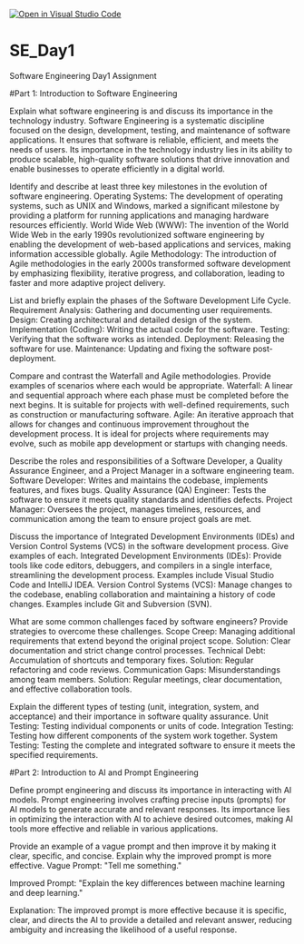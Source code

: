 [![Open in Visual Studio Code](https://classroom.github.com/assets/open-in-vscode-2e0aaae1b6195c2367325f4f02e2d04e9abb55f0b24a779b69b11b9e10269abc.svg)](https://classroom.github.com/online_ide?assignment_repo_id=15566170&assignment_repo_type=AssignmentRepo)
# SE_Day1
Software Engineering Day1 Assignment

#Part 1: Introduction to Software Engineering

Explain what software engineering is and discuss its importance in the technology industry.
Software Engineering is a systematic discipline focused on the design, development, testing, and maintenance of software applications. It ensures that software is reliable, efficient, and meets the needs of users. Its importance in the technology industry lies in its ability to produce scalable, high-quality software solutions that drive innovation and enable businesses to operate efficiently in a digital world.

Identify and describe at least three key milestones in the evolution of software engineering.
Operating Systems: The development of operating systems, such as UNIX and Windows, marked a significant milestone by providing a platform for running applications and managing hardware resources efficiently.
World Wide Web (WWW): The invention of the World Wide Web in the early 1990s revolutionized software engineering by enabling the development of web-based applications and services, making information accessible globally.
Agile Methodology: The introduction of Agile methodologies in the early 2000s transformed software development by emphasizing flexibility, iterative progress, and collaboration, leading to faster and more adaptive project delivery.

List and briefly explain the phases of the Software Development Life Cycle.
Requirement Analysis: Gathering and documenting user requirements.
Design: Creating architectural and detailed design of the system.
Implementation (Coding): Writing the actual code for the software.
Testing: Verifying that the software works as intended.
Deployment: Releasing the software for use.
Maintenance: Updating and fixing the software post-deployment.


Compare and contrast the Waterfall and Agile methodologies. Provide examples of scenarios where each would be appropriate.
Waterfall: A linear and sequential approach where each phase must be completed before the next begins. It is suitable for projects with well-defined requirements, such as construction or manufacturing software.
Agile: An iterative approach that allows for changes and continuous improvement throughout the development process. It is ideal for projects where requirements may evolve, such as mobile app development or startups with changing needs.

Describe the roles and responsibilities of a Software Developer, a Quality Assurance Engineer, and a Project Manager in a software engineering team.
Software Developer: Writes and maintains the codebase, implements features, and fixes bugs.
Quality Assurance (QA) Engineer: Tests the software to ensure it meets quality standards and identifies defects.
Project Manager: Oversees the project, manages timelines, resources, and communication among the team to ensure project goals are met.

Discuss the importance of Integrated Development Environments (IDEs) and Version Control Systems (VCS) in the software development process. Give examples of each.
Integrated Development Environments (IDEs): Provide tools like code editors, debuggers, and compilers in a single interface, streamlining the development process. Examples include Visual Studio Code and IntelliJ IDEA.
Version Control Systems (VCS): Manage changes to the codebase, enabling collaboration and maintaining a history of code changes. Examples include Git and Subversion (SVN).

What are some common challenges faced by software engineers? Provide strategies to overcome these challenges.
Scope Creep: Managing additional requirements that extend beyond the original project scope. Solution: Clear documentation and strict change control processes.
Technical Debt: Accumulation of shortcuts and temporary fixes. Solution: Regular refactoring and code reviews.
Communication Gaps: Misunderstandings among team members. Solution: Regular meetings, clear documentation, and effective collaboration tools.

Explain the different types of testing (unit, integration, system, and acceptance) and their importance in software quality assurance.
Unit Testing: Testing individual components or units of code.
Integration Testing: Testing how different components of the system work together.
System Testing: Testing the complete and integrated software to ensure it meets the specified requirements.

#Part 2: Introduction to AI and Prompt Engineering

Define prompt engineering and discuss its importance in interacting with AI models.
Prompt engineering involves crafting precise inputs (prompts) for AI models to generate accurate and relevant responses. Its importance lies in optimizing the interaction with AI to achieve desired outcomes, making AI tools more effective and reliable in various applications.

Provide an example of a vague prompt and then improve it by making it clear, specific, and concise. Explain why the improved prompt is more effective.
Vague Prompt: "Tell me something."

Improved Prompt: "Explain the key differences between machine learning and deep learning."

Explanation: The improved prompt is more effective because it is specific, clear, and directs the AI to provide a detailed and relevant answer, reducing ambiguity and increasing the likelihood of a useful response.
